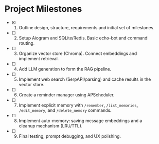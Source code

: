 # Project Milestones

- [x] 1. Outline design, structure, requirements and initial set of milestones.
- [ ] 2. Setup Aiogram and SQLite/Redis. Basic echo-bot and command routing.
- [ ] 3. Organize vector store (Chroma). Connect embeddings and implement retrieval.
- [ ] 4. Add LLM generation to form the RAG pipeline.
- [ ] 5. Implement web search (SerpAPI/parsing) and cache results in the vector store.
- [ ] 6. Create a reminder manager using APScheduler.
- [ ] 7. Implement explicit memory with `/remember`, `/list_memories`, `/edit_memory`, and `/delete_memory` commands.
- [ ] 8. Implement auto-memory: saving message embeddings and a cleanup mechanism (LRU/TTL).
- [ ] 9. Final testing, prompt debugging, and UX polishing.
